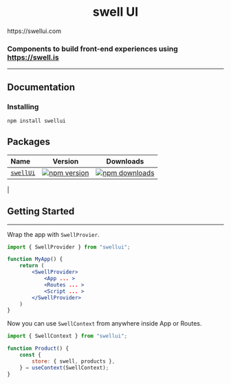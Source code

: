 <h1 align="center"> swell UI </h1>
https://swellui.com

### Components to build front-end experiences using https://swell.is

---
## Documentation

### Installing

`npm install swellui`

## Packages

| Name                                                                                                                 |                                                              Version                                                              |                                                              Downloads                                                               |
| :------------------------------------------------------------------------------------------------------------------- | :-------------------------------------------------------------------------------------------------------------------------------: | :----------------------------------------------------------------------------------------------------------------------------------: |
| [`swellUi`](https://github.com/BigCTO/swellui/)             |       [![npm version](https://img.shields.io/npm/v/swellui)](https://www.npmjs.com/package/swellui)       |       [![npm downloads](https://img.shields.io/npm/dt/swellui)](https://www.npmjs.com/package/swellui)       |
|


## Getting Started
---

Wrap the app with `SwellProvier`.
```jsx
import { SwellProvider } from "swellui";

function MyApp() {
    return (
        <SwellProvider>
            <App ... >
            <Routes ... >
            <Script ... >
        </SwellProvider>
    )
}
```
Now you can use `SwellContext` from anywhere inside App or Routes.
```jsx
import { SwellContext } from "swellui";

function Product() {
    const {
        store: { swell, products },
    } = useContext(SwellContext);
}
```

